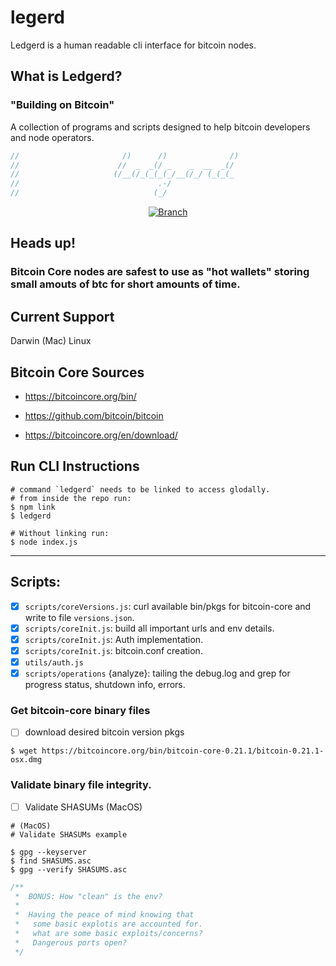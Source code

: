 # legerd

Ledgerd is a human readable cli interface for bitcoin nodes. 


## What is Ledgerd?
 ### "Building on Bitcoin"
A collection of programs and scripts designed to help bitcoin developers and node operators.

```javascript
//                       /)      /)              /)
//                      //  _  _(/ _    _  __  _(/
//                     (/__(/_(_(_(_/__(/_/ (_(_(_
//                               .-/
//                              (_/
```

<p align="center">
    <a href="https://github.com/JamestheDon/ledgerd">
    <img src="https://img.shields.io/badge/build-0.2.0-purple.svg?longCache=true" alt="Branch">
  </a>
</p>


## Heads up!

### Bitcoin Core nodes are safest to use as "hot wallets" storing small amouts of btc for short amounts of time.


## Current Support

Darwin (Mac)
Linux

## Bitcoin Core Sources
- https://bitcoincore.org/bin/

- https://github.com/bitcoin/bitcoin

- https://bitcoincore.org/en/download/

## Run CLI Instructions

```shell
# command `ledgerd` needs to be linked to access glodally.
# from inside the repo run:
$ npm link
$ ledgerd

# Without linking run:
$ node index.js
```

---

## Scripts:

- [x] `scripts/coreVersions.js`: curl available bin/pkgs for bitcoin-core and write to file `versions.json`.
- [x] `scripts/coreInit.js`: build all important urls and env details.
- [x] `scripts/coreInit.js`: Auth implementation.
- [x] `scripts/coreInit.js`: bitcoin.conf creation.
- [x] `utils/auth.js`
- [x] `scripts/operations` {analyze}: tailing the debug.log and grep for progress status, shutdown info, errors.
### Get bitcoin-core binary files
- [ ] download desired bitcoin version pkgs 
```shell
$ wget https://bitcoincore.org/bin/bitcoin-core-0.21.1/bitcoin-0.21.1-osx.dmg
```
### Validate binary file integrity.
- [ ] Validate SHASUMs (MacOS)

```shell
# (MacOS)
# Validate SHASUMs example

$ gpg --keyserver
$ find SHASUMS.asc
$ gpg --verify SHASUMS.asc
```
```javascript
/**
 *  BONUS: How "clean" is the env?
 * 
 *  Having the peace of mind knowing that 
 *   some basic explotis are accounted for.
 *   what are some basic exploits/concerns?
 *   Dangerous ports open? 
 */
```
